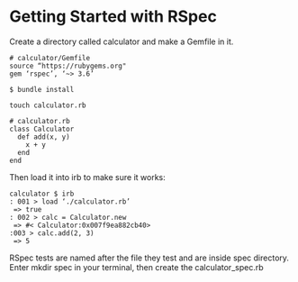 # Getting Started with RSpec

Create a directory called calculator and make a Gemfile in it. 
```
# calculator/Gemfile
source “https://rubygems.org"
gem ‘rspec’, ‘~> 3.6’

$ bundle install

touch calculator.rb

# calculator.rb
class Calculator
  def add(x, y)
    x + y
  end
end
```
Then load it into irb to make sure it works:
```
calculator $ irb
: 001 > load ‘./calculator.rb’
 => true
: 002 > calc = Calculator.new
 => #< Calculator:0x007f9ea882cb40>
:003 > calc.add(2, 3)
 => 5
```
RSpec tests are named after the file they test and are inside spec directory. Enter mkdir spec in your terminal, then create the calculator_spec.rb

